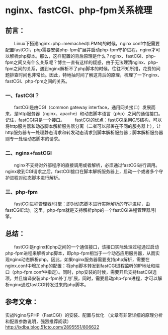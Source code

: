 nginx、fastCGI、php-fpm关系梳理 
=============================
## 前言：
　　Linux下搭建nginx+php+memached(LPMN)的时候，nginx.conf中配需要配置fastCGI，php需要安装php-fpm扩展并启动php-fpm守护进程，nginx才可以解析php脚本。那么，这样配置的背后原理是什么？nginx、fastCGI、php-fpm之间又有什么关系呢？博主一直有这样的疑惑，由于无法理清nginx、php-fpm之间的关系，遇到nginx解析不了php脚本的时候，往往不知所措，花费的问题排查时间也非常长。因此，特地抽时间了解这背后的原理，梳理了一下nginx、fastCGI、php-fpm之间的关系。

### 一、fastCGI？
　　fastCGI是由CGI（common gateway interface，通用网关接口）发展而来，是http服务器（nginx、apache）和动态脚本语言（php）之间的通信接口。记住，fastCGI只是一个接口。
　　fastCGI的优点：fastCGI采用C/S结构，可以将http服务器和动态脚本解析服务器分离（二者可以部署在不同的服务器上），让http服务器专一处理静态请求和转发动态请求到脚本解析服务器；脚本解析服务器则专一处理动态脚本的请求。

### 二、nginx+fastCGI
　　nginx不支持对外部程序的直接调用或者解析，必须通过fastCGI进行调用。nginx收到CGI请求之后，fastCGI接口在脚本解析服务器上，启动一个或者多个守护进程对动态脚本进行解析。

### 三、php-fpm
　　fastCGI进程管理器/引擎：即对动态脚本进行实际解析的守护进程，由fastCGI启动。这里，php-fpm就是支持解析php的一个fastCGI进程管理器/引擎。

## 总结：
　　fastCGI是nginx和php之间的一个通信接口，该接口实际处理过程通过启动php-fpm进程来解析php脚本，即php-fpm相当于一个动态应用服务器，从而实现nginx动态解析php。因此，如果nginx服务器需要支持php解析，需要在nginx.conf中增加php的配置：将php脚本转发到fastCGI进程监听的IP地址和端口（php-fpm.conf中指定）。同时，php安装的时候，需要开启支持fastCGI选项，并且编译安装php-fpm补丁/扩展，同时，需要启动php-fpm进程，才可以解析nginx通过fastCGI转发过来的php脚本。

## 参考文章：
  实战Nginx与PHP（FastCGI）的安装、配置与优化  （文章有非常详细的原理分析和配置参数说明，强烈推荐阅读）
  http://ixdba.blog.51cto.com/2895551/806622
